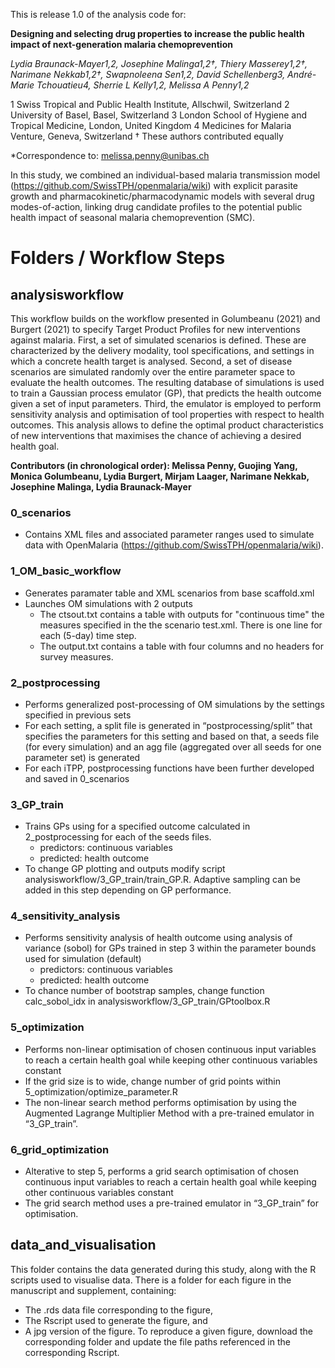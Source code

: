 This is release 1.0 of the analysis code for:

**Designing and selecting drug properties to increase the public health impact of next-generation malaria chemoprevention**

*Lydia Braunack-Mayer1,2, Josephine Malinga1,2†, Thiery Masserey1,2†, Narimane Nekkab1,2†, Swapnoleena Sen1,2, David Schellenberg3, André-Marie Tchouatieu4, Sherrie L Kelly1,2, Melissa A Penny1,2* 

1 Swiss Tropical and Public Health Institute, Allschwil, Switzerland
2 University of Basel, Basel, Switzerland
3 London School of Hygiene and Tropical Medicine, London, United Kingdom
4 Medicines for Malaria Venture, Geneva, Switzerland
† These authors contributed equally 

*Correspondence to: melissa.penny@unibas.ch

In this study, we combined an individual-based malaria transmission model (https://github.com/SwissTPH/openmalaria/wiki) with explicit parasite growth and pharmacokinetic/pharmacodynamic models with several drug modes-of-action, linking drug candidate profiles to the potential public health impact of seasonal malaria chemoprevention (SMC). 


# Folders / Workflow Steps

## analysisworkflow

This workflow builds on the workflow presented in Golumbeanu (2021) and Burgert (2021) to specify Target Product Profiles for new interventions against malaria. First, a set of simulated scenarios is defined. These are characterized by the delivery modality, tool specifications, and settings in which a concrete health target is analysed. Second, a set of disease scenarios are simulated randomly over the entire parameter space to evaluate the health outcomes. The resulting database of simulations is used to train a Gaussian process emulator (GP), that predicts the health outcome given a set of input parameters. Third, the emulator is employed to perform sensitivity analysis and optimisation of tool properties with respect to health outcomes. This analysis allows to define the optimal product characteristics of new interventions that maximises the chance of achieving a desired health goal.

**Contributors (in chronological order): Melissa Penny, Guojing Yang, Monica Golumbeanu, Lydia Burgert, Mirjam Laager, Narimane Nekkab, Josephine Malinga, Lydia Braunack-Mayer**

### 0_scenarios
- Contains XML files and associated parameter ranges used to simulate data with OpenMalaria (https://github.com/SwissTPH/openmalaria/wiki).

### 1_OM_basic_workflow
- Generates paramater table and XML scenarios from base scaffold.xml
- Launches OM simulations with 2 outputs
    - The ctsout.txt contains a table with outputs for "continuous time" the measures specified in the the scenario test.xml. There is one line for each (5-day) time step.
    - The output.txt contains a table with four columns and no headers for survey measures.

### 2_postprocessing
- Performs generalized post-processing of OM simulations by the settings specified in previous sets 
- For each setting, a split file is generated in “postprocessing/split” that specifies the parameters for this setting and based on that, a seeds file (for every simulation) and an agg file (aggregated over all seeds for one parameter set) is generated 
- For each iTPP, postprocessing functions have been further developed and saved in 0_scenarios

### 3_GP_train
- Trains GPs using for a specified outcome calculated  in 2_postprocessing for each of the seeds files. 
    - predictors: continuous variables
    - predicted: health outcome 
- To change GP plotting and outputs modify script analysisworkflow/3_GP_train/train_GP.R. Adaptive sampling can be added in this step depending on GP performance.

### 4_sensitivity_analysis
- Performs sensitivity analysis of health outcome using analysis of variance (sobol) for GPs trained in step 3 within the parameter bounds used for simulation (default) 
    - predictors: continuous variables
    - predicted: health outcome 
- To chance number of bootstrap samples, change function calc_sobol_idx in analysisworkflow/3_GP_train/GPtoolbox.R

### 5_optimization
- Performs non-linear optimisation of chosen continuous input variables to reach a certain health goal while keeping other continuous variables constant
- If the grid size is to wide, change number of grid points within 5_optimization/optimize_parameter.R
- The non-linear search method performs optimisation by using the Augmented Lagrange Multiplier Method with a pre-trained emulator in “3_GP_train”. 

### 6_grid_optimization
- Alterative to step 5, performs a grid search optimisation of chosen continuous input variables to reach a certain health goal while keeping other continuous variables constant
- The grid search method uses a pre-trained emulator in “3_GP_train” for optimisation. 

## data_and_visualisation

This folder contains the data generated during this study, along with the R scripts used to visualise data. There is a folder for each figure in the manuscript and supplement, containing:
- The .rds data file corresponding to the figure,
- The Rscript used to generate the figure, and
- A jpg version of the figure.
To reproduce a given figure, download the corresponding folder and update the file paths referenced in the corresponding Rscript.
